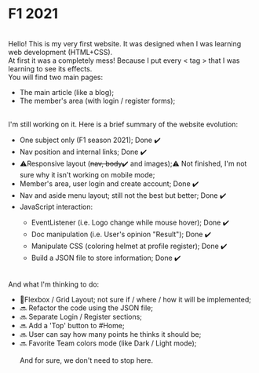 # F1 2021
<br>Hello! This is my very first website. It was designed when I was learning web development (HTML+CSS).
<br>At first it was a completely mess! Because I put every < tag > that I was learning to see its effects.
<br>You will find two main pages:
<ul>
  <li>The main article (like a blog);</li>
  <li>The member's area (with login / register forms);</li>
 </ul>
<br>I'm still working on it. Here is a brief summary of the website evolution: 
<ul>
  <li> One subject only (F1 season 2021); Done ✔️</li>
  <li> Nav position and internal links; Done ✔️</li>
  <li> ⚠️Responsive layout (<strike>nav, body</strike>✔️ and images);⚠️ Not finished, I'm not sure why it isn't working on mobile mode;</li>
  <li> Member's area, user login and create account; Done ✔️</li>
  <li> Nav and aside menu layout; still not the best but better; Done ✔️</li>
  <li> JavaScript interaction:</li>
  <ul>
    <li> EventListener (i.e. Logo change while mouse hover); Done ✔️ </li>
    <li> Doc manipulation (i.e. User's opinion "Result"); Done ✔️ </li>
    <li> Manipulate CSS (coloring helmet at profile register); Done ✔️</li>
    <li> Build a JSON file to store information; Done ✔️ </li>
  </ul>
</ul>   
<br>And what I'm thinking to do:
<ul>
  <li> 💭Flexbox / Grid Layout; not sure if / where / how it will be implemented;</li>
  <li> 🔜 Refactor the code using the JSON file; </li>
  <li> 🔜 Separate Login / Register sections; </li>
  <li> 🔜 Add a 'Top' button to #Home; </li>
  <li> 🔜 User can say how many points he thinks it should be;</li>
  <li> 🔜 Favorite Team colors mode (like Dark / Light mode);</li>
<br> And for sure, we don't need to stop here.<br>
